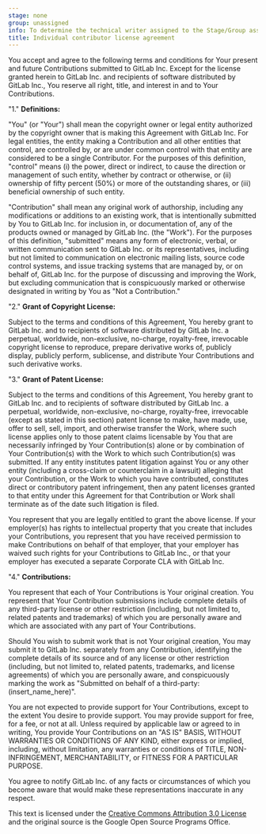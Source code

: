 ```yaml
---
stage: none
group: unassigned
info: To determine the technical writer assigned to the Stage/Group associated with this page, see https://handbook.gitlab.com/handbook/product/ux/technical-writing/#assignments
title: Individual contributor license agreement
---
```


<!-- vale off -->

You accept and agree to the following terms and conditions for Your present and
future Contributions submitted to GitLab Inc. Except for the license granted
herein to GitLab Inc. and recipients of software distributed by GitLab Inc., You
reserve all right, title, and interest in and to Your Contributions.

"1." **Definitions:**

  "You" (or "Your") shall mean the copyright owner or legal entity authorized by
  the copyright owner that is making this Agreement with GitLab Inc. For legal
  entities, the entity making a Contribution and all other entities that
  control, are controlled by, or are under common control with that entity are
  considered to be a single Contributor. For the purposes of this definition,
  "control" means (i) the power, direct or indirect, to cause the direction or
  management of such entity, whether by contract or otherwise, or (ii) ownership
  of fifty percent (50%) or more of the outstanding shares, or (iii) beneficial
  ownership of such entity.

  "Contribution" shall mean any original work of authorship, including any
  modifications or additions to an existing work, that is intentionally
  submitted by You to GitLab Inc. for inclusion in, or documentation of, any of
  the products owned or managed by GitLab Inc. (the "Work"). For the purposes of
  this definition, "submitted" means any form of electronic, verbal, or written
  communication sent to GitLab Inc. or its representatives, including but not
  limited to communication on electronic mailing lists, source code control
  systems, and issue tracking systems that are managed by, or on behalf of,
  GitLab Inc. for the purpose of discussing and improving the Work, but
  excluding communication that is conspicuously marked or otherwise designated
  in writing by You as "Not a Contribution."

"2." **Grant of Copyright License:**

  Subject to the terms and conditions of this Agreement, You hereby grant to
  GitLab Inc. and to recipients of software distributed by GitLab Inc. a
  perpetual, worldwide, non-exclusive, no-charge, royalty-free, irrevocable
  copyright license to reproduce, prepare derivative works of, publicly display,
  publicly perform, sublicense, and distribute Your Contributions and such
  derivative works.

"3." **Grant of Patent License:**

  Subject to the terms and conditions of this Agreement, You hereby grant to
  GitLab Inc. and to recipients of software distributed by GitLab Inc. a
  perpetual, worldwide, non-exclusive, no-charge, royalty-free, irrevocable
  (except as stated in this section) patent license to make, have made, use,
  offer to sell, sell, import, and otherwise transfer the Work, where such
  license applies only to those patent claims licensable by You that are
  necessarily infringed by Your Contribution(s) alone or by combination of Your
  Contribution(s) with the Work to which such Contribution(s) was submitted. If
  any entity institutes patent litigation against You or any other entity
  (including a cross-claim or counterclaim in a lawsuit) alleging that your
  Contribution, or the Work to which you have contributed, constitutes direct or
  contributory patent infringement, then any patent licenses granted to that
  entity under this Agreement for that Contribution or Work shall terminate as
  of the date such litigation is filed.

  You represent that you are legally entitled to grant the above license. If
  your employer(s) has rights to intellectual property that you create that
  includes your Contributions, you represent that you have received permission
  to make Contributions on behalf of that employer, that your employer has
  waived such rights for your Contributions to GitLab Inc., or that your
  employer has executed a separate Corporate CLA with GitLab Inc.

"4." **Contributions:**

  You represent that each of Your Contributions is Your original creation. You
  represent that Your Contribution submissions include complete details of any
  third-party license or other restriction (including, but not limited to,
  related patents and trademarks) of which you are personally aware and which
  are associated with any part of Your Contributions.

  Should You wish to submit work that is not Your original creation, You may
  submit it to GitLab Inc. separately from any Contribution, identifying the
  complete details of its source and of any license or other restriction
  (including, but not limited to, related patents, trademarks, and license
  agreements) of which you are personally aware, and conspicuously marking the
  work as "Submitted on behalf of a third-party: (insert_name_here)".

  You are not expected to provide support for Your Contributions, except to the
  extent You desire to provide support. You may provide support for free, for a
  fee, or not at all. Unless required by applicable law or agreed to in writing,
  You provide Your Contributions on an "AS IS" BASIS, WITHOUT WARRANTIES OR
  CONDITIONS OF ANY KIND, either express or implied, including, without
  limitation, any warranties or conditions of TITLE, NON- INFRINGEMENT,
  MERCHANTABILITY, or FITNESS FOR A PARTICULAR PURPOSE.

You agree to notify GitLab Inc. of any facts or circumstances of which you
become aware that would make these representations inaccurate in any respect.

This text is licensed under the
[Creative Commons Attribution 3.0 License](https://creativecommons.org/licenses/by/3.0/)
and the original source is the Google Open Source Programs Office.

